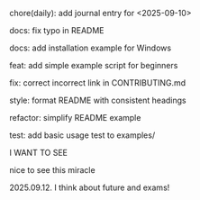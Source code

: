 chore(daily): add journal entry for <2025-09-10>

docs: fix typo in README

docs: add installation example for Windows

feat: add simple example script for beginners

fix: correct incorrect link in CONTRIBUTING.md

style: format README with consistent headings

refactor: simplify README example

test: add basic usage test to examples/

I WANT TO SEE 

nice to see this miracle 

2025.09.12. I think about future and exams!